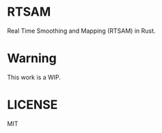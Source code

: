# RTSAM

Real Time Smoothing and Mapping (RTSAM) in Rust.

# Warning

This work is a WIP.

# LICENSE

MIT
